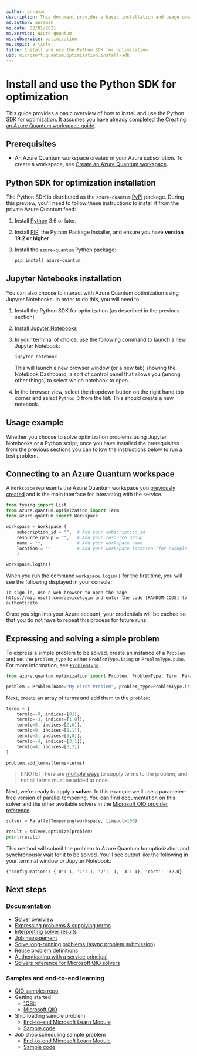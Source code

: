 ```yaml
---
author: anraman
description: This document provides a basic installation and usage overview of the Python SDK for optimization.
ms.author: anraman
ms.date: 02/01/2021
ms.service: azure-quantum
ms.subservice: optimization
ms.topic: article
title: Install and use the Python SDK for optimization
uid: microsoft.quantum.optimization.install-sdk
---
```


# Install and use the Python SDK for optimization

This guide provides a basic overview of how to install and use the Python SDK for optimization. It assumes you have already completed the [Creating an Azure Quantum workspace guide](xref:microsoft.quantum.workspaces-portal).

## Prerequisites

- An Azure Quantum workspace created in your Azure subscription. To create a workspace, see [Create an Azure Quantum workspace](xref:microsoft.quantum.workspaces-portal).

## Python SDK for optimization installation

The Python SDK is distributed as the `azure-quantum` [PyPI](https://pypi.org)
package. During this preview, you'll need to follow these instructions to
install it from the private Azure Quantum feed:

1. Install [Python](https://www.python.org/downloads/) 3.6 or later.
2. Install [PIP](https://pip.pypa.io/en/stable/), the Python Package Installer, and ensure you have **version 19.2 or higher**
3. Install the `azure-quantum` Python package:

   ```bash
   pip install azure-quantum
   ```

## Jupyter Notebooks installation

You can also choose to interact with Azure Quantum optimization using Jupyter Notebooks. In order to do this, you will need to:

1. Install the Python SDK for optimization (as described in the previous section)
2. [Install Jupyter Notebooks](https://jupyter.org/install)
3. In your terminal of choice, use the following command to launch a new Jupyter Notebook:

    ```bash
    jupyter notebook
    ```

    This will launch a new browser window (or a new tab) showing the Notebook Dashboard, a sort of control panel that allows you (among other things) to select which notebook to open.

4. In the browser view, select the dropdown button on the right hand top corner and select ```Python 3``` from the list. This should create a new notebook.

## Usage example

Whether you choose to solve optimization problems using Jupyter Notebooks or a Python script, once you have installed the prerequisites from the previous sections you can follow the instructions below to run a test problem.

## Connecting to an Azure Quantum workspace

A `Workspace` represents the Azure Quantum workspace you [previously created](xref:microsoft.quantum.workspaces-portal) and is the main interface for interacting with the service.

```py
from typing import List
from azure.quantum.optimization import Term
from azure.quantum import Workspace

workspace = Workspace (
    subscription_id = "",  # Add your subscription_id
    resource_group = "",   # Add your resource_group
    name = "",             # Add your workspace name
    location = ""          # Add your workspace location (for example, "westus")
    )

workspace.login()
```

When you run the command `workspace.login()` for the first time, you will see the following displayed in your console:

```output
To sign in, use a web browser to open the page https://microsoft.com/devicelogin and enter the code [RANDOM-CODE] to authenticate.
```

Once you sign into your Azure account, your credentials will be cached so that you do not have to repeat this process for future runs.

## Expressing and solving a simple problem

To express a simple problem to be solved, create an instance of a `Problem` and set the `problem_type` to either `ProblemType.ising` or `ProblemType.pubo`. For more information, see [`ProblemType`](xref:microsoft.quantum.optimization.problem-type).

```py
from azure.quantum.optimization import Problem, ProblemType, Term, ParallelTempering

problem = Problem(name="My First Problem", problem_type=ProblemType.ising)
```

Next, create an array of terms and add them to the `problem`:

```py
terms = [
    term(c=-9, indices=[0]),
    term(c=-3, indices=[1,0]),
    term(c=5, indices=[2,0]),
    term(c=9, indices=[2,1]),
    term(c=2, indices=[3,0]),
    term(c=-4, indices=[3,1]),
    term(c=4, indices=[3,2])
]

problem.add_terms(terms=terms)
```

> ![NOTE]
> There are [multiple ways](xref:microsoft.quantum.optimization.express-problem#Ways-to-supply-problem-terms) to supply terms to the problem, and not all terms must be added at once.

Next, we're ready to apply a **solver**. In this example we'll use a parameter-free version of parallel tempering. You can find documentation on this solver and the other available solvers in the [Microsoft QIO provider reference](xref:microsoft.quantum.optimization.providers.microsoft.qio).

```py
solver = ParallelTempering(workspace, timeout=100)

result = solver.optimize(problem)
print(result)
```

This method will submit the problem to Azure Quantum for optimization and synchronously wait for it to be solved. You'll see output like the following in your terminal window or Jupyter Notebook:

```output
{'configuration': {'0': 1, '1': 1, '2': -1, '3': 1}, 'cost': -32.0}
```

## Next steps

### Documentation

- [Solver overview](xref:microsoft.quantum.optimization.solver-overview)
- [Expressing problems & supplying terms](xref:microsoft.quantum.optimization.express-problem)
- [Interpreting solver results](xref:microsoft.quantum.optimization.understand-solver-results)
- [Job management](xref:microsoft.quantum.optimization.job-management)
- [Solve long-running problems (async problem submission)](xref:microsoft.quantum.optimization.solve-long-running-problems)
- [Reuse problem definitions](xref:microsoft.quantum.optimization.reuse-problem-definitions)
- [Authenticating with a service principal](xref:microsoft.quantum.optimization.authenticate-service-principal)
- [Solvers reference for Microsoft QIO solvers](xref:microsoft.quantum.optimization.providers.microsoft.qio)

### Samples and end-to-end learning

- [QIO samples repo](https://github.com/microsoft/qio-samples/)
- Getting started
  - [1QBit](https://github.com/microsoft/qio-samples/samples/getting-started/1qbit/)
  - [Microsoft QIO](https://github.com/microsoft/qio-samples/samples/getting-started/microsoft-qio/)
- Ship loading sample problem
  - [End-to-end Microsoft Learn Module](https://docs.microsoft.com/learn/modules/solve-quantum-inspired-optimization-problems/)
  - [Sample code](https://github.com/microsoft/qio-samples/samples/ship-loading/)
- Job shop scheduling sample problem
  - [End-to-end Microsoft Learn Module](https://docs.microsoft.com/learn/modules/solve-job-shop-scheduling-optimization-problem/)
  - [Sample code](https://github.com/microsoft/qio-samples/samples/job-shop-scheduling/)